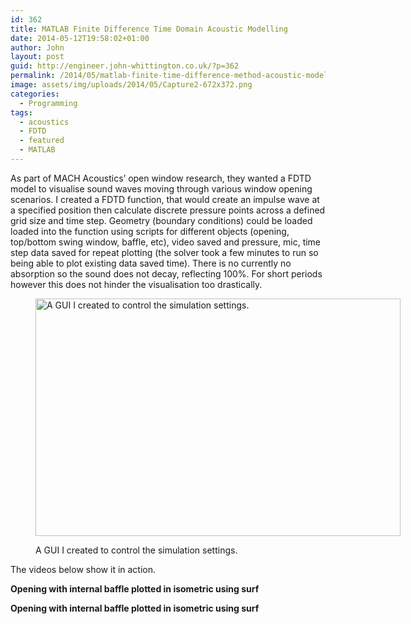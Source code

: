 ```yaml
---
id: 362
title: MATLAB Finite Difference Time Domain Acoustic Modelling
date: 2014-05-12T19:58:02+01:00
author: John
layout: post
guid: http://engineer.john-whittington.co.uk/?p=362
permalink: /2014/05/matlab-finite-time-difference-method-acoustic-modelling/
image: assets/img/uploads/2014/05/Capture2-672x372.png
categories:
  - Programming
tags:
  - acoustics
  - FDTD
  - featured
  - MATLAB
---
```

As part of MACH Acoustics&#8217; open window research, they wanted a FDTD model to visualise sound waves moving through various window opening scenarios. I created a FDTD function, that would create an impulse wave at a specified position then calculate discrete pressure points across a defined grid size and time step. Geometry (boundary conditions) could be loaded loaded into the function using scripts for different objects (opening, top/bottom swing window, baffle, etc), video saved and pressure, mic, time step data saved for repeat plotting (the solver took a few minutes to run so being able to plot existing data saved time). There is no currently no absorption so the sound does not decay, reflecting 100%. For short periods however this does not hinder the visualisation too drastically.<figure id="attachment_374" aria-describedby="caption-attachment-374" style="width: 584px" class="wp-caption aligncenter">

[<img loading="lazy" src="http://engineer.john-whittington.co.ukassets/img/uploads/2014/05/Capture-1024x667.png" alt="A GUI I created to control the simulation settings." width="584" height="380" class="size-large wp-image-374" srcset="/assets/img/uploads/2014/05/Capture-1024x667.png 1024w, /assets/img/uploads/2014/05/Capture-300x195.png 300w, /assets/img/uploads/2014/05/Capture-460x300.png 460w, /assets/img/uploads/2014/05/Capture.png 1282w" sizes="(max-width: 584px) 100vw, 584px" />](http://engineer.john-whittington.co.ukassets/img/uploads/2014/05/Capture.png)<figcaption id="caption-attachment-374" class="wp-caption-text">A GUI I created to control the simulation settings.</figcaption></figure> 

The videos below show it in action.

**Opening with internal baffle plotted in isometric using surf**



**Opening with internal baffle plotted in isometric using surf**